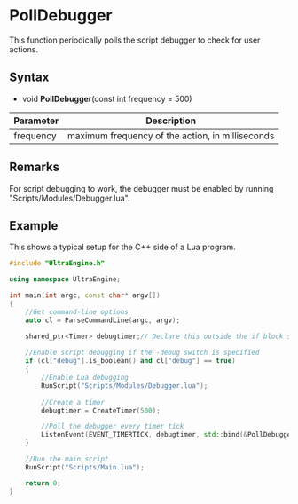 # PollDebugger

This function periodically polls the script debugger to check for user actions.

## Syntax

- void **PollDebugger**(const int frequency = 500)

| Parameter | Description |
|---|---|
| frequency | maximum frequency of the action, in milliseconds |


## Remarks

For script debugging to work, the debugger must be enabled by running "Scripts/Modules/Debugger.lua".

## Example

This shows a typical setup for the C++ side of a Lua program.

```c++
#include "UltraEngine.h"

using namespace UltraEngine;

int main(int argc, const char* argv[])
{
    //Get command-line options
    auto cl = ParseCommandLine(argc, argv);

    shared_ptr<Timer> debugtimer;// Declare this outside the if block so it doesn't get deleted
    
    //Enable script debugging if the -debug switch is specified
    if (cl["debug"].is_boolean() and cl["debug"] == true)
    {
        //Enable Lua debugging
        RunScript("Scripts/Modules/Debugger.lua");
        
        //Create a timer
        debugtimer = CreateTimer(500);

        //Poll the debugger every timer tick
        ListenEvent(EVENT_TIMERTICK, debugtimer, std::bind(&PollDebugger, 490));
    }

    //Run the main script
    RunScript("Scripts/Main.lua");

    return 0;
}
```
